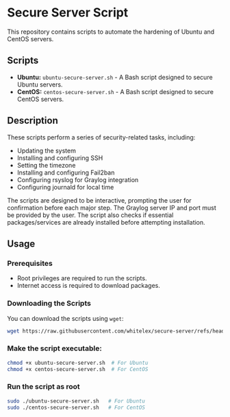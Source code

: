 # Secure Server Script

This repository contains scripts to automate the hardening of Ubuntu and CentOS servers.

## Scripts

*   **Ubuntu:** `ubuntu-secure-server.sh` - A Bash script designed to secure Ubuntu servers.
*   **CentOS:** `centos-secure-server.sh` - A Bash script designed to secure CentOS servers.

## Description

These scripts perform a series of security-related tasks, including:

*   Updating the system
*   Installing and configuring SSH
*   Setting the timezone
*   Installing and configuring Fail2ban
*   Configuring rsyslog for Graylog integration
*   Configuring journald for local time

The scripts are designed to be interactive, prompting the user for confirmation before each major step. The Graylog server IP and port must be provided by the user.  The script also checks if essential packages/services are already installed before attempting installation.

## Usage

### Prerequisites

*   Root privileges are required to run the scripts.
*   Internet access is required to download packages.

### Downloading the Scripts

You can download the scripts using `wget`:


```bash
wget https://raw.githubusercontent.com/whitelex/secure-server/refs/heads/main/ubuntu-secure-server.sh
```

### Make the script executable:

```bash
chmod +x ubuntu-secure-server.sh  # For Ubuntu
chmod +x centos-secure-server.sh  # For CentOS
```

### Run the script as root

```bash
sudo ./ubuntu-secure-server.sh   # For Ubuntu
sudo ./centos-secure-server.sh   # For CentOS
```

